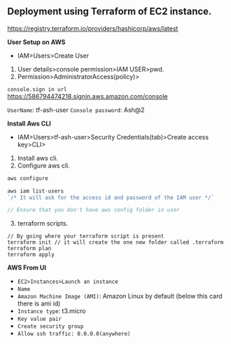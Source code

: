 ## Deployment using Terraform of EC2 instance.
https://registry.terraform.io/providers/hashicorp/aws/latest 

**User Setup on AWS**
- IAM>Users>Create User
1. User details>console permission>IAM USER>pwd.
2. Permission>AdministratorAccess(policy)>

`console.sign in url`
https://586794474218.signin.aws.amazon.com/console

`UserName`: tf-ash-user
`Console password`: Ash@2

**Install Aws CLI**
- IAM>Users>tf-ash-user>Security Credentials(tab)>Create access key>CLI>

<!-- Steps for 1st ec2 deployment through terraform -->
1. Install aws cli.
2. Configure aws cli.
```js
aws configure

aws iam list-users
`/* It will ask for the access id and password of the IAM user */`

// Ensure that you don't have aws config folder in user

```
3. terraform scripts.
```
// By going where your terraform script is present
terraform init // it will create the one new folder called .terraform
terraform plan
terraform apply
```

**AWS From UI**
- `EC2>Instances>Launch an instance`
- `Name`
- `Amazon Machine Image (AMI)`: Amazon Linux  by default (below this card there is ami id)
- `Instance type`: t3.micro
- `Key value pair`
- `Create security group`
- `Allow ssh traffic: 0.0.0.0(anywhere)`
